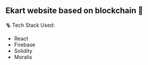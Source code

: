 ## Ekart website based on blockchain 🚀
🪜 Tech Stack Used:
<ul>
  <li>React</li>
  <li>Firebase</li>
  <li>Solidity</li>
  <li>Moralis</li>
</ul>
